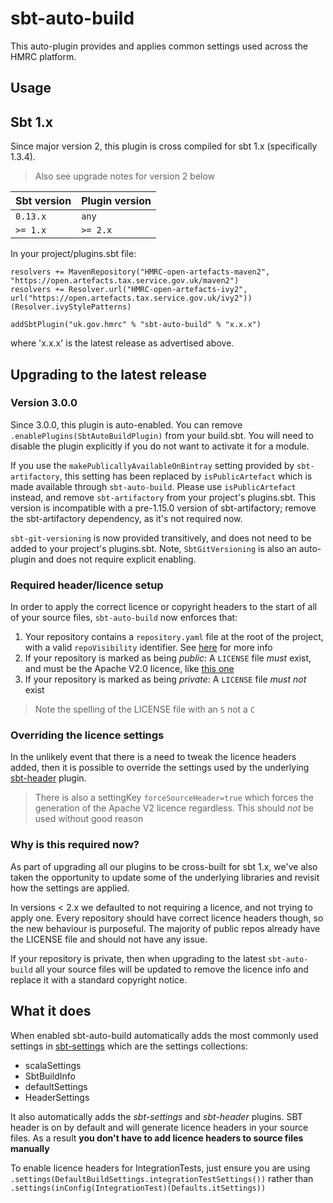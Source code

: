 # sbt-auto-build



This auto-plugin provides and applies common settings used across the HMRC platform.

Usage
-----

## Sbt 1.x

Since major version 2, this plugin is cross compiled for sbt 1.x (specifically 1.3.4).

> Also see upgrade notes for version 2 below

| Sbt version | Plugin version |
| ----------- | -------------- |
| `0.13.x`    | `any`          |
| `>= 1.x`    | `>= 2.x`       |

In your project/plugins.sbt file:
```
resolvers += MavenRepository("HMRC-open-artefacts-maven2", "https://open.artefacts.tax.service.gov.uk/maven2")
resolvers += Resolver.url("HMRC-open-artefacts-ivy2", url("https://open.artefacts.tax.service.gov.uk/ivy2"))(Resolver.ivyStylePatterns)

addSbtPlugin("uk.gov.hmrc" % "sbt-auto-build" % "x.x.x")
```

where 'x.x.x' is the latest release as advertised above.

## Upgrading to the latest release

### Version 3.0.0

Since 3.0.0, this plugin is auto-enabled. You can remove ```.enablePlugins(SbtAutoBuildPlugin)``` from your build.sbt.
You will need to disable the plugin explicitly if you do not want to activate it for a module.

If you use the `makePublicallyAvailableOnBintray` setting provided by `sbt-artifactory`, this setting has been replaced by `isPublicArtefact` which is made available through `sbt-auto-build`. Please use `isPublicArtefact` instead, and remove `sbt-artifactory` from your project's plugins.sbt. This version is incompatible with a pre-1.15.0 version of sbt-artifactory; remove the sbt-artifactory dependency, as it's not required now.

`sbt-git-versioning` is now provided transitively, and does not need to be added to your project's plugins.sbt. Note, `SbtGitVersioning` is also an auto-plugin and does not require explicit enabling.

### Required header/licence setup

In order to apply the correct licence or copyright headers to the start of all of your source files,
`sbt-auto-build` now enforces that:

 1. Your repository contains a `repository.yaml` file at the root of the project, with a valid `repoVisibility` identifier.
 See [here](https://confluence.tools.tax.service.gov.uk/x/k_8TCQ) for more info
 1. If your repository is marked as being *public*: A `LICENSE` file _must_ exist, and must be the Apache V2.0 licence, like [this one](https://github.com/hmrc/service-dependencies/blob/HEAD/LICENSE)
 1. If your repository is marked as being *private*: A `LICENSE` file _must not_ exist

> Note the spelling of the LICENSE file with an `S` not a `C`

### Overriding the licence settings

In the unlikely event that there is a need to tweak the licence headers added, then it is possible to override the settings
used by the underlying [sbt-header](https://github.com/sbt/sbt-header) plugin.

> There is also a settingKey `forceSourceHeader=true` which forces the generation of the Apache V2 licence regardless.
> This should _not_ be used without good reason

### Why is this required now?
As part of upgrading all our plugins to be cross-built for sbt 1.x, we've also taken the opportunity to update some of the
underlying libraries and revisit how the settings are applied.

In versions < 2.x we defaulted to not requiring a licence, and not trying to apply one. Every repository
should have correct licence headers though, so the new behaviour is purposeful. The majority of public repos already have the
LICENSE file and should not have any issue.

If your repository is private, then when upgrading to the latest `sbt-auto-build` all your source files will be updated
to remove the licence info and replace it with a standard copyright notice.

What it does
------------

When enabled sbt-auto-build automatically adds the most commonly used settings in [sbt-settings](https://github.com/hmrc/sbt-settings) which are the settings collections:

* scalaSettings
* SbtBuildInfo
* defaultSettings
* HeaderSettings

It also automatically adds the  *sbt-settings* and *sbt-header* plugins. SBT header is on by default and will generate licence headers in your source files. As a result **you don't have to add licence headers to source files manually**

To enable licence headers for IntegrationTests, just ensure you are using `.settings(DefaultBuildSettings.integrationTestSettings())` rather than `.settings(inConfig(IntegrationTest)(Defaults.itSettings))`
